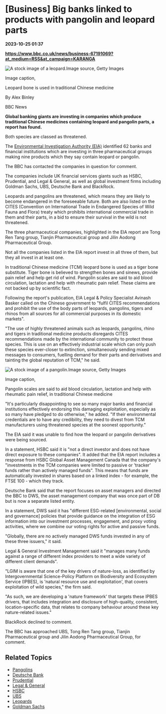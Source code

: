 # [Business] Big banks linked to products with pangolin and leopard parts

**2023-10-25 01:37**

**https://www.bbc.co.uk/news/business-67191069?at_medium=RSS&at_campaign=KARANGA**

![A stock image of a leopard.](https://ichef.bbci.co.uk/news/976/cpsprodpb/1464B/production/_131513538_gettyimages-168257489.jpg)Image source, Getty Images

Image caption,

Leopard bone is used in traditional Chinese medicine

By Alex Binley

BBC News

**Global banking giants are investing in companies which produce traditional Chinese medicines containing leopard and pangolin parts, a report has found.**

Both species are classed as threatened.

The [Environmental Investigation Authority (EIA)](https://eia-international.org/news/we-reveal-the-global-investors-in-traditional-medicines-made-with-endangered-wildlife/) identified 62 banks and financial institutions which are investing in three pharmaceutical groups making nine products which they say contain leopard or pangolin.

The BBC has contacted the companies in question for comment.

The companies include UK financial services giants such as HSBC, Prudential, and Legal & General, as well as global investment firms including Goldman Sachs, UBS, Deutsche Bank and BlackRock.

Leopards and pangolins are threatened, which means they are likely to become endangered in the foreseeable future. Both are also listed on the CITES (Convention on International Trade in Endangered Species of Wild Fauna and Flora) treaty which prohibits international commercial trade in them and their parts, in a bid to ensure their survival in the wild is not threatened.

The three pharmaceutical companies, highlighted in the EIA report are Tong Ren Tang group, Tianjin Pharmaceutical group and Jilin Aodong Pharmaceutical Group.

Not all the companies listed in the EIA report invest in all three of them, but they all invest in at least one.

In traditional Chinese medicine (TCM) leopard bone is used as a tiger bone substitute. Tiger bone is believed to strengthen bones and sinews, provide pain relief and help get rid of wind. Pangolin scales are said to aid blood circulation, lactation and help with rheumatic pain relief. These claims are not backed up by scientific fact.

Following the report's publication, EIA Legal & Policy Specialist Avinash Basker called on the Chinese government to "fulfil CITES recommendations and prohibit the use of the body parts of leopards, pangolins, tigers and rhinos from all sources for all commercial purposes in its domestic markets".

"The use of highly threatened animals such as leopards, pangolins, rhino and tigers in traditional medicine products disregards CITES recommendations made by the international community to protect these species. This is use on an effectively industrial scale which can only push these species ever-closer to extinction, simultaneously sending mixed messages to consumers, fuelling demand for their parts and derivatives and tainting the global reputation of TCM," he said.

![A stock image of a pangolin.](https://ichef.bbci.co.uk/news/976/cpsprodpb/11B3/production/_131513540_gettyimages-1276370504.jpg)Image source, Getty Images

Image caption,

Pangolin scales are said to aid blood circulation, lactation and help with rheumatic pain relief, in traditional Chinese medicine

"It's particularly disappointing to see so many major banks and financial institutions effectively endorsing this damaging exploitation, especially as so many have pledged to do otherwise," he added. "If their environmental credentials are to have any credibility, they need to divest from TCM manufacturers using threatened species at the soonest opportunity."

The EIA said it was unable to find how the leopard or pangolin derivatives were being sourced.

In a statement, HSBC said it is "not a direct investor and does not have direct exposure to these companies". It added that the EIA report includes a response from HSBC Global Asset Management Canada that the company's "investments in the TCM companies were limited to passive or 'tracker' funds rather than actively managed funds". This means that funds are automatically invested in shares based on a linked index - for example, the FTSE 100 - which they track.

Deutsche Bank said that the report focuses on asset managers and directed the BBC to DWS, the asset management company that was once part of DB but is now a separate listed entity.

In a statement, DWS said it has "different ESG-related \[environmental, social and governance\] policies that provide guidance on the integration of ESG information into our investment processes, engagement, and proxy voting activities, where we combine our voting rights for active and passive funds.

"Globally, there are no actively managed DWS funds invested in any of these three issuers," it said.

Legal & General Investment Management said it "manages many funds against a range of different index providers to meet a wide variety of different client demands".

"LGIM is aware that one of the key drivers of nature-loss, as identified by Intergovernmental Science-Policy Platform on Biodiversity and Ecosystem Service (IPBES), is 'natural resource use and exploitation', that covers exploitation of wild species," the firm said.

"As such, we are developing a 'nature framework' that targets these IPBES drivers, that includes integration and disclosure of high-quality, consistent, location-specific data, that relates to company behaviour around these key nature-related issues."

BlackRock declined to comment.

The BBC has approached UBS, Tong Ren Tang group, Tianjin Pharmaceutical group and Jilin Aodong Pharmaceutical Group, for comment.

Related Topics
--------------

*   [Pangolins](https://www.bbc.co.uk/news/topics/c60nlqy0xeet)
*   [Deutsche Bank](https://www.bbc.co.uk/news/topics/c77jz3mdqm2t)
*   [Prudential](https://www.bbc.co.uk/news/topics/c8nq32jwjg0t)
*   [Legal & General](https://www.bbc.co.uk/news/topics/c9edzkzwx2xt)
*   [HSBC](https://www.bbc.co.uk/news/topics/cdl8n2eden0t)
*   [UBS](https://www.bbc.co.uk/news/topics/cm6pme27v2wt)
*   [Leopards](https://www.bbc.co.uk/news/topics/cr3p6v44z4mt)
*   [Goldman Sachs](https://www.bbc.co.uk/news/topics/cx1m7zg0g3nt)